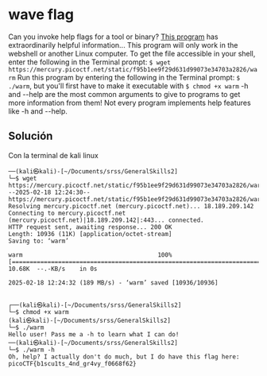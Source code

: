 # wave flag
Can you invoke help flags for a tool or binary? [This program](https://mercury.picoctf.net/static/f95b1ee9f29d631d99073e34703a2826/warm) has extraordinarily helpful information...
This program will only work in the webshell or another Linux computer.
To get the file accessible in your shell, enter the following in the Terminal prompt: `$ wget https://mercury.picoctf.net/static/f95b1ee9f29d631d99073e34703a2826/warm`
Run this program by entering the following in the Terminal prompt: `$ ./warm`, but you'll first have to make it executable with `$ chmod +x warm`
-h and --help are the most common arguments to give to programs to get more information from them!
Not every program implements help features like -h and --help.

## Solución 
Con la terminal de kali linux

```
──(kali㉿kali)-[~/Documents/srss/GeneralSkills2]
└─$ wget https://mercury.picoctf.net/static/f95b1ee9f29d631d99073e34703a2826/warm              
--2025-02-18 12:24:30--  https://mercury.picoctf.net/static/f95b1ee9f29d631d99073e34703a2826/warm
Resolving mercury.picoctf.net (mercury.picoctf.net)... 18.189.209.142
Connecting to mercury.picoctf.net (mercury.picoctf.net)|18.189.209.142|:443... connected.
HTTP request sent, awaiting response... 200 OK
Length: 10936 (11K) [application/octet-stream]
Saving to: ‘warm’

warm                                      100%[===================================================================================>]  10.68K  --.-KB/s    in 0s      

2025-02-18 12:24:32 (189 MB/s) - ‘warm’ saved [10936/10936]

                                                                                                                                                                      
┌──(kali㉿kali)-[~/Documents/srss/GeneralSkills2]
└─$ chmod +x warm  
(kali㉿kali)-[~/Documents/srss/GeneralSkills2]
└─$ ./warm   
Hello user! Pass me a -h to learn what I can do!
──(kali㉿kali)-[~/Documents/srss/GeneralSkills2]
└─$ ./warm -h                
Oh, help? I actually don't do much, but I do have this flag here: picoCTF{b1scu1ts_4nd_gr4vy_f0668f62}
```